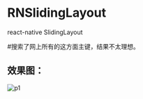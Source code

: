# RNSlidingLayout
react-native SlidingLayout   


#搜索了网上所有的这方面主键，结果不太理想。


## 效果图：
![p1](https://github.com/liliangzdh/RNSlidingLayout/tree/master/RNSlideingLayout/pic/play.gif)
